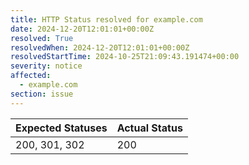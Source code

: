```yaml
---
title: HTTP Status resolved for example.com
date: 2024-12-20T12:01:01+00:00Z
resolved: True
resolvedWhen: 2024-12-20T12:01:01+00:00Z
resolvedStartTime: 2024-10-25T21:09:43.191474+00:00
severity: notice
affected:
  - example.com
section: issue
---
```


| Expected Statuses | Actual Status  |
|-------------------|----------------|
| 200, 301, 302 | 200 |
